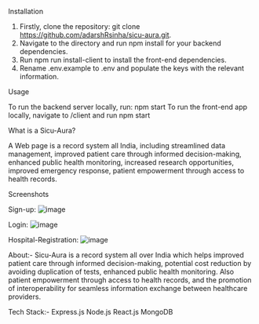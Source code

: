 Installation

1. Firstly, clone the repository: git clone https://github.com/adarshRsinha/sicu-aura.git.
2. Navigate to the directory and run npm install for your backend dependencies. 
3. Run npm run install-client to install the front-end dependencies. 
4. Rename .env.example to .env and populate the keys with the relevant information.

Usage

To run the backend server locally, run: npm start 
To run the front-end app locally, navigate to /client and run npm start

What is a Sicu-Aura?

A Web page is a record system all India, including streamlined data management, improved patient care through informed decision-making, enhanced public health monitoring, increased research opportunities, improved emergency response, patient empowerment through access to health records.

Screenshots

Sign-up: 
![image](https://github.com/adarshRsinha/sicu-aura/assets/93790691/6f59a866-e929-4f03-9b19-f3fbf207474a)


Login: 
![image](https://github.com/adarshRsinha/sicu-aura/assets/93790691/13d304c1-ea80-4c72-ae17-fa7181543111)


Hospital-Registration: 
![image](https://github.com/adarshRsinha/sicu-aura/assets/93790691/e9f2230c-cd80-4823-9231-38fe146f2449)


About:-
Sicu-Aura is a record system all over India which helps improved patient care through informed decision-making, potential cost reduction by avoiding duplication of tests, enhanced public health monitoring. Also patient empowerment through access to health records, and the promotion of interoperability for seamless information exchange between healthcare providers.

Tech Stack:- 
Express.js 
Node.js 
React.js 
MongoDB
